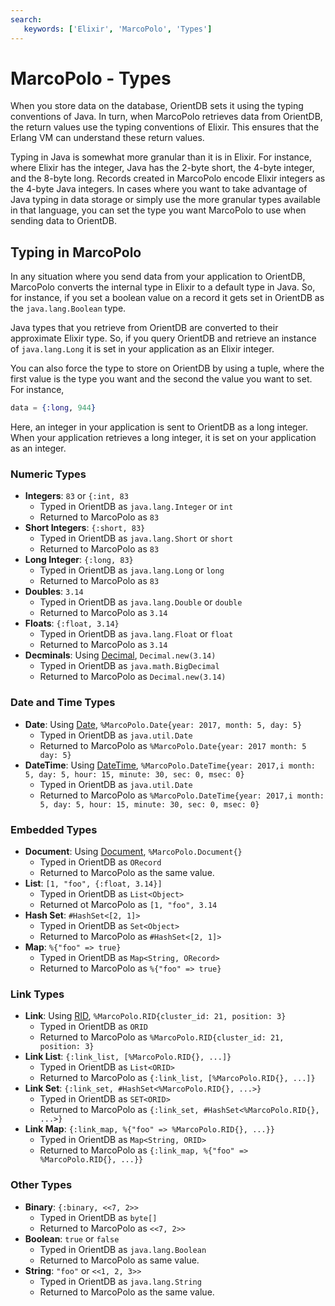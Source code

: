 ```yaml
---
search:
   keywords: ['Elixir', 'MarcoPolo', 'Types']
---
```


# MarcoPolo - Types 

When you store data on the database, OrientDB sets it using the typing conventions of Java.  In turn, when MarcoPolo retrieves data from OrientDB, the return values use the typing conventions of Elixir.  This ensures that the Erlang VM can understand these return values.

Typing in Java is somewhat more granular than it is in Elixir.  For instance, where Elixir has the integer, Java has the 2-byte short, the 4-byte integer, and the 8-byte long.  Records created in MarcoPolo encode Elixir integers as the 4-byte Java integers.  In cases where you want to take advantage of Java typing in data storage or simply use the more granular types available in that language, you can set the type you want MarcoPolo to use when sending data to OrientDB.

## Typing in MarcoPolo

In any situation where you send data from your application to OrientDB, MarcoPolo converts the internal type in Elixir to a default type in Java.  So, for instance, if you set a boolean value on a record it gets set in OrientDB as the `java.lang.Boolean` type.

Java types that you retrieve from OrientDB are converted to their approximate Elixir type.  So, if you query OrientDB and retrieve an instance of `java.lang.Long` it is set in your application as an Elixir integer.

You can also force the type to store on OrientDB by using a tuple, where the first value is the type you want and the second the value you want to set.  For instance,

```elixir
data = {:long, 944}
```

Here, an integer in your application is sent to OrientDB as a long integer.  When your application retrieves a long integer, it is set on your application as an integer. 


### Numeric Types

- **Integers**: `83` or `{:int, 83`
  - Typed in OrientDB as `java.lang.Integer` or `int`
  - Returned to MarcoPolo as `83` 
- **Short Integers**: `{:short, 83}`
  - Typed in OrientDB as `java.lang.Short` or `short`
  - Returned to MarcoPolo as `83`
- **Long Integer**: `{:long, 83}` 
  - Typed in OrientDB as `java.lang.Long` or `long`
  - Returned to MarcoPolo as `83`
- **Doubles**: `3.14`
  - Typed in OrientDB as `java.lang.Double` or `double`
  - Returned to MarcoPolo as `3.14`
- **Floats**: `{:float, 3.14}`
  - Typed in OrientDB as `java.lang.Float` or `float`
  - Returned to MarcoPolo as `3.14`
- **Decminals**: Using [Decimal](https://github.com/ericmj/decimal), `Decimal.new(3.14)`
  - Typed in OrientDB as `java.math.BigDecimal`
  - Returned to MarcoPolo as `Decimal.new(3.14)`

### Date and Time Types

- **Date**: Using [Date](MarcoPolo-Date.md), `%MarcoPolo.Date{year: 2017, month: 5, day: 5}`
  - Typed in OrientDB as `java.util.Date`
  - Returned to MarcoPolo as `%MarcoPolo.Date{year: 2017 month: 5 day: 5}`
- **DateTime**: Using [DateTime](MarcoPolo-DateTime.md), `%MarcoPolo.DateTime{year: 2017,i month: 5, day: 5, hour: 15, minute: 30, sec: 0, msec: 0}`
  - Typed in OrientDB as `java.util.Date`
  - Returned to MarcoPolo as `%MarcoPolo.DateTime{year: 2017,i month: 5, day: 5, hour: 15, minute: 30, sec: 0, msec: 0}`

### Embedded Types

- **Document**: Using [Document](MarcoPolo-Document.md), `%MarcoPolo.Document{}`
  - Typed in OrientDB as `ORecord`
  - Returned to MarcoPolo as the same value.
- **List**: `[1, "foo", {:float, 3.14}]`
  - Typed in OrientDB as `List<Object>`
  - Returned ot MarcoPolo as `[1, "foo", 3.14`
- **Hash Set**: `#HashSet<[2, 1]>`
  - Typed in OrientDB as `Set<Object>`
  - Returned to MarcoPolo as `#HashSet<[2, 1]>`
- **Map**: `%{"foo" => true}`
  - Typed in OrientDB as `Map<String, ORecord>`
  - Returned to MarcoPolo as `%{"foo" => true}`

### Link Types

- **Link**: Using [RID](MarcoPolo-RID.md), `%MarcoPolo.RID{cluster_id: 21, position: 3}` 
  - Typed in OrientDB as `ORID` 
  - Returned to MarcoPolo as `%MarcoPolo.RID{cluster_id: 21, position: 3}`
- **Link List**: `{:link_list, [%MarcoPolo.RID{}, ...]}` 
  - Typed in OrientDB as `List<ORID>` 
  - Returned to MarcoPolo as `{:link_list, [%MarcoPolo.RID{}, ...]}`
- **Link Set**: `{:link_set, #HashSet<%MarcoPolo.RID{}, ...>}`
  - Typed in OrientDB as `SET<ORID>`
  - Returned to MarcoPolo as `{:link_set, #HashSet<%MarcoPolo.RID{}, ...>}`
- **Link Map**: `{:link_map, %{"foo" => %MarcoPolo.RID{}, ...}}`
  - Typed in OrientDB as `Map<String, ORID>`
  - Returned to MarcoPolo as `{:link_map, %{"foo" => %MarcoPolo.RID{}, ...}}`


### Other Types 

- **Binary**: `{:binary, <<7, 2>>`
  - Typed in OrientDB as `byte[]`
  - Returned to MarcoPolo as `<<7, 2>>`
- **Boolean**: `true` or `false`
  - Typed in OrientDB as `java.lang.Boolean`
  - Returned to MarcoPolo as same value. 
- **String**: `"foo"` or `<<1, 2, 3>>`
  - Typed in OrientDB as `java.lang.String`
  - Returned to MarcoPolo as the same value. 
